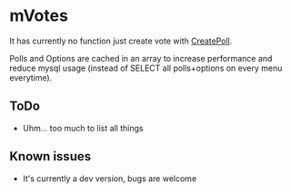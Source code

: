 # mVotes
It has currently no function just create vote with [CreatePoll](https://github.com/Bara/mVotes/blob/master/mvotes/stocks.sp#L63).

Polls and Options are cached in an array to increase performance and reduce mysql usage (instead of SELECT all polls+options on every menu everytime).

## ToDo
 - Uhm... too much to list all things

## Known issues
 - It's currently a dev version, bugs are welcome
